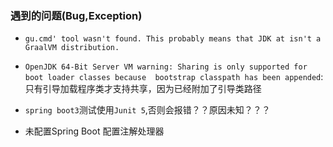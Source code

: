 ### 遇到的问题(Bug,Exception)

* `gu.cmd' tool wasn't found. This probably means that JDK at isn't a GraalVM distribution.`

* `OpenJDK 64-Bit Server VM warning: Sharing is only supported for boot loader classes because 
bootstrap classpath has been appended`:只有引导加载程序类才支持共享，因为已经附加了引导类路径

* `spring boot3`测试使用`Junit 5`,否则会报错？？原因未知？？？

* 未配置Spring Boot 配置注解处理器